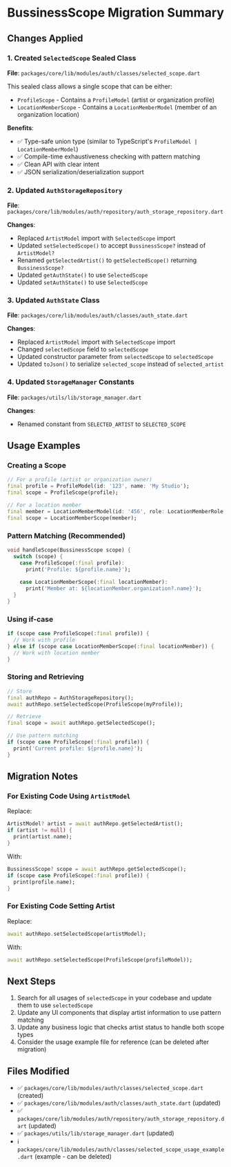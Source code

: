 # BussinessScope Migration Summary

## Changes Applied

### 1. Created `SelectedScope` Sealed Class
**File**: `packages/core/lib/modules/auth/classes/selected_scope.dart`

This sealed class allows a single scope that can be either:
- `ProfileScope` - Contains a `ProfileModel` (artist or organization profile)
- `LocationMemberScope` - Contains a `LocationMemberModel` (member of an organization location)

**Benefits**:
- ✅ Type-safe union type (similar to TypeScript's `ProfileModel | LocationMemberModel`)
- ✅ Compile-time exhaustiveness checking with pattern matching
- ✅ Clean API with clear intent
- ✅ JSON serialization/deserialization support

### 2. Updated `AuthStorageRepository`
**File**: `packages/core/lib/modules/auth/repository/auth_storage_repository.dart`

**Changes**:
- Replaced `ArtistModel` import with `SelectedScope` import
- Updated `setSelectedScope()` to accept `BussinessScope?` instead of `ArtistModel?`
- Renamed `getSelectedArtist()` to `getSelectedScope()` returning `BussinessScope?`
- Updated `getAuthState()` to use `SelectedScope`
- Updated `setAuthState()` to use `SelectedScope`

### 3. Updated `AuthState` Class
**File**: `packages/core/lib/modules/auth/classes/auth_state.dart`

**Changes**:
- Replaced `ArtistModel` import with `SelectedScope` import
- Changed `selectedScope` field to `selectedScope`
- Updated constructor parameter from `selectedScope` to `selectedScope`
- Updated `toJson()` to serialize `selected_scope` instead of `selected_artist`

### 4. Updated `StorageManager` Constants
**File**: `packages/utils/lib/storage_manager.dart`

**Changes**:
- Renamed constant from `SELECTED_ARTIST` to `SELECTED_SCOPE`

## Usage Examples

### Creating a Scope

```dart
// For a profile (artist or organization owner)
final profile = ProfileModel(id: '123', name: 'My Studio');
final scope = ProfileScope(profile);

// For a location member
final member = LocationMemberModel(id: '456', role: LocationMemberRole.manager);
final scope = LocationMemberScope(member);
```

### Pattern Matching (Recommended)

```dart
void handleScope(BussinessScope scope) {
  switch (scope) {
    case ProfileScope(:final profile):
      print('Profile: ${profile.name}');
      
    case LocationMemberScope(:final locationMember):
      print('Member at: ${locationMember.organization?.name}');
  }
}
```

### Using if-case

```dart
if (scope case ProfileScope(:final profile)) {
  // Work with profile
} else if (scope case LocationMemberScope(:final locationMember)) {
  // Work with location member
}
```

### Storing and Retrieving

```dart
// Store
final authRepo = AuthStorageRepository();
await authRepo.setSelectedScope(ProfileScope(myProfile));

// Retrieve
final scope = await authRepo.getSelectedScope();

// Use pattern matching
if (scope case ProfileScope(:final profile)) {
  print('Current profile: ${profile.name}');
}
```

## Migration Notes

### For Existing Code Using `ArtistModel`

Replace:
```dart
ArtistModel? artist = await authRepo.getSelectedArtist();
if (artist != null) {
  print(artist.name);
}
```

With:
```dart
BussinessScope? scope = await authRepo.getSelectedScope();
if (scope case ProfileScope(:final profile)) {
  print(profile.name);
}
```

### For Existing Code Setting Artist

Replace:
```dart
await authRepo.setSelectedScope(artistModel);
```

With:
```dart
await authRepo.setSelectedScope(ProfileScope(profileModel));
```

## Next Steps

1. Search for all usages of `selectedScope` in your codebase and update them to use `selectedScope`
2. Update any UI components that display artist information to use pattern matching
3. Update any business logic that checks artist status to handle both scope types
4. Consider the usage example file for reference (can be deleted after migration)

## Files Modified

- ✅ `packages/core/lib/modules/auth/classes/selected_scope.dart` (created)
- ✅ `packages/core/lib/modules/auth/classes/auth_state.dart` (updated)
- ✅ `packages/core/lib/modules/auth/repository/auth_storage_repository.dart` (updated)
- ✅ `packages/utils/lib/storage_manager.dart` (updated)
- ℹ️ `packages/core/lib/modules/auth/classes/selected_scope_usage_example.dart` (example - can be deleted)
